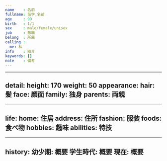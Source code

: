 ```yaml
---
name    : 名前
fullname: 苗字,名前
age     : 99
birth   : 1/1
sex     : male/female/unisex
job     : 無職
belong  : 所属
calling :
  me: 私
info    : 紹介
keywords: []
note    : 備考
---
```


---
detail:
  height: 170
  weight: 50
  appearance:
    hair: 髪
    face: 顔面
  family: 独身
  parents: 両親
---

---
life:
  home: 住居
  address: 住所
  fashion: 服装
  foods: 食べ物
  hobbies: 趣味
  abilities: 特技
---

---
history:
  幼少期: 概要
  学生時代: 概要
  現在: 概要
---
